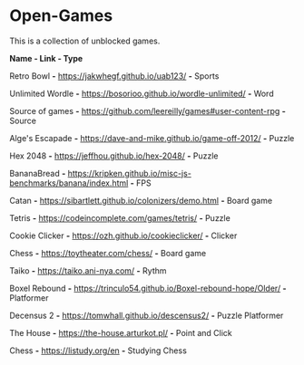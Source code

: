 # Open-Games
This is a collection of unblocked games.

**Name - Link - Type**

Retro Bowl **-** https://jakwhegf.github.io/uab123/ **-** Sports

Unlimited Wordle **-** https://bosorioo.github.io/wordle-unlimited/ **-** Word

Source of games **-** https://github.com/leereilly/games#user-content-rpg **-** Source

Alge's Escapade **-** https://dave-and-mike.github.io/game-off-2012/ **-** Puzzle

Hex 2048 **-** https://jeffhou.github.io/hex-2048/ **-** Puzzle

BananaBread **-** https://kripken.github.io/misc-js-benchmarks/banana/index.html **-** FPS

Catan **-** https://sibartlett.github.io/colonizers/demo.html **-** Board game

Tetris **-** https://codeincomplete.com/games/tetris/ **-** Puzzle

Cookie Clicker **-** https://ozh.github.io/cookieclicker/ **-** Clicker

Chess **-** https://toytheater.com/chess/ **-** Board game

Taiko **-** https://taiko.ani-nya.com/ **-** Rythm

Boxel Rebound **-** https://trinculo54.github.io/Boxel-rebound-hope/Older/ **-** Platformer

Decensus 2 **-** https://tomwhall.github.io/descensus2/ **-** Puzzle Platformer

The House **-** https://the-house.arturkot.pl/ **-** Point and Click

Chess **-** https://listudy.org/en **-** Studying Chess
